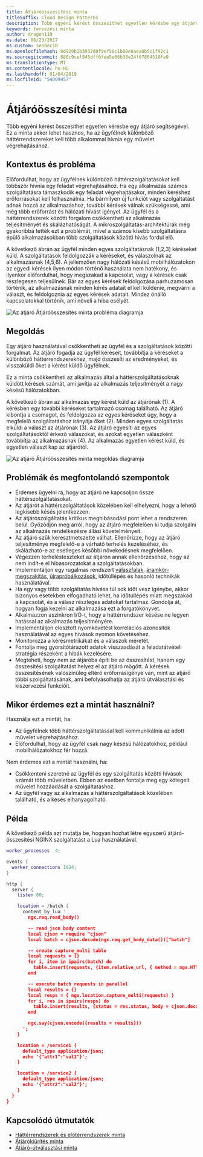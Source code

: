 ```yaml
---
title: Átjáróösszesítési minta
titleSuffix: Cloud Design Patterns
description: Több egyéni kérést összesíthet egyetlen kérésbe egy átjáró segítségével.
keywords: tervezési minta
author: dragon119
ms.date: 06/23/2017
ms.custom: seodec18
ms.openlocfilehash: 8d929b1b3937d8f9ef50c1b08e8aea0b5c1f92c1
ms.sourcegitcommit: 680c9cef945dff6fee5e66b38e24f07804510fa9
ms.translationtype: MT
ms.contentlocale: hu-HU
ms.lasthandoff: 01/04/2019
ms.locfileid: "54009457"
---
```

# <a name="gateway-aggregation-pattern"></a>Átjáróösszesítési minta

Több egyéni kérést összesíthet egyetlen kérésbe egy átjáró segítségével. Ez a minta akkor lehet hasznos, ha az ügyfélnek különböző háttérrendszereket kell több alkalommal hívnia egy művelet végrehajtásához.

## <a name="context-and-problem"></a>Kontextus és probléma

Előfordulhat, hogy az ügyfélnek különböző háttérszolgáltatásokat kell többször hívnia egy feladat végrehajtásához. Ha egy alkalmazás számos szolgáltatásra támaszkodik egy feladat végrehajtásakor, minden kéréshez erőforrásokat kell felhasználnia. Ha bármilyen új funkciót vagy szolgáltatást adnak hozzá az alkalmazáshoz, további kérések válnak szükségessé, ami még több erőforrást és hálózati hívást igényel. Az ügyfél és a háttérrendszerek közötti forgalom csökkentheti az alkalmazás teljesítményét és skálázhatóságát.  A mikroszolgáltatás-architektúrák még gyakoribbá tették ezt a problémát, mivel a számos kisebb szolgáltatásra épülő alkalmazásokban több szolgáltatások közötti hívás fordul elő.

A következő ábrán az ügyfél minden egyes szolgáltatásnak (1,2,3) kéréseket küld. A szolgáltatások feldolgozzák a kéréseket, és válaszolnak az alkalmazásnak (4,5,6). A jellemzően nagy hálózati késésű mobilhálózatokon az egyedi kérések ilyen módon történő használata nem hatékony, és ilyenkor előfordulhat, hogy megszakad a kapcsolat, vagy a kérések csak részlegesen teljesülnek. Bár az egyes kérések feldolgozása párhuzamosan történik, az alkalmazásnak minden kérés adatait el kell küldenie, megvárni a választ, és feldolgoznia az egyes kérések adatait. Mindez önálló kapcsolatokkal történik, ami növeli a hiba esélyét.

![Az átjáró Átjáróösszesítés minta probléma diagramja](./_images/gateway-aggregation-problem.png)

## <a name="solution"></a>Megoldás

Egy átjáró használatával csökkentheti az ügyfél és a szolgáltatások közötti forgalmat. Az átjáró fogadja az ügyfél kéréseit, továbbítja a kéréseket a különböző háttérrendszerekhez, majd összesíti az eredményeket, és visszaküldi őket a kérést küldő ügyfélnek.

Ez a minta csökkentheti az alkalmazás által a háttérszolgáltatásoknak küldött kérések számát, ami javítja az alkalmazás teljesítményét a nagy késésű hálózatokban.

A következő ábrán az alkalmazás egy kérést küld az átjárónak (1). A kérésben egy további kéréseket tartalmazó csomag található. Az átjáró kibontja a csomagot, és feldolgozza az egyes kéréseket úgy, hogy a megfelelő szolgáltatáshoz irányítja őket (2). Minden egyes szolgáltatás elküldi a választ az átjárónak (3). Az átjáró egyesíti az egyes szolgáltatásoktól érkező válaszokat, és azokat egyetlen válaszként továbbítja az alkalmazásnak (4). Az alkalmazás egyetlen kérést küld, és egyetlen választ kap az átjárótól.

![Az átjáró Átjáróösszesítés minta megoldás diagramja](./_images/gateway-aggregation.png)

## <a name="issues-and-considerations"></a>Problémák és megfontolandó szempontok

- Érdemes ügyelni rá, hogy az átjáró ne kapcsoljon össze háttérszolgáltatásokat.
- Az átjárót a háttérszolgáltatások közelében kell elhelyezni, hogy a lehető legkisebb késés jelentkezzen.
- Az átjárószolgáltatás kritikus meghibásodási pont lehet a rendszeren belül. Győződjön meg arról, hogy az átjáró megfelelően ki tudja szolgálni az alkalmazás rendelkezésre állási követelményeit.
- Az átjáró szűk keresztmetszetté válhat. Ellenőrizze, hogy az átjáró teljesítménye megfelelő-e a várható terhelés kezeléséhez, és skálázható-e az esetleges későbbi növekedésnek megfelelően.
- Végezzen terhelésteszteket az átjárón annak ellenőrzéséhez, hogy az nem indít-e el hibasorozatokat a szolgáltatásokban.
- Implementáljon egy rugalmas rendszert [válaszfalak][bulkhead], [áramkör-megszakítás][circuit-breaker], [újrapróbálkozások][retry], időtúllépés és hasonló technikák használatával.
- Ha egy vagy több szolgáltatás hívása túl sok időt vesz igénybe, akkor bizonyos esetekben elfogadható lehet, ha időtúllépés miatt megszakad a kapcsolat, és a válasz részleges adatokat tartalmaz. Gondolja át, hogyan fogja kezelni az alkalmazása ezt a forgatókönyvet.
- Alkalmazzon aszinkron I/O-t, hogy a háttérrendszer késése ne legyen hatással az alkalmazás teljesítményére.
- Implementáljon elosztott nyomkövetést korrelációs azonosítók használatával az egyes hívások nyomon követéséhez.
- Monitorozza a kérésmetrikákat és a válaszok méretét.
- Fontolja meg gyorsítótárazott adatok visszaadását a feladatátvételi stratégia részeként a hibák kezelésére.
- Megteheti, hogy nem az átjáróba építi be az összesítést, hanem egy összesítési szolgáltatást helyez el az átjáró mögött. A kérések összesítésének valószínűleg eltérő erőforrásigénye van, mint az átjáró többi szolgáltatásának, ami befolyásolhatja az átjáró útválasztási és kiszervezési funkcióit.

## <a name="when-to-use-this-pattern"></a>Mikor érdemes ezt a mintát használni?

Használja ezt a mintát, ha:

- Az ügyfélnek több háttérszolgáltatással kell kommunikálnia az adott művelet végrehajtásához.
- Előfordulhat, hogy az ügyfél csak nagy késésű hálózatokhoz, például mobilhálózatokhoz fér hozzá.

Nem érdemes ezt a mintát használni, ha:

- Csökkenteni szeretné az ügyfél és egy szolgáltatás közötti hívások számát több műveletben. Ebben az esetben fontolja meg egy kötegelt művelet hozzáadását a szolgáltatáshoz.
- Az ügyfél vagy az alkalmazás a háttérszolgáltatások közelében található, és a késés elhanyagolható.

## <a name="example"></a>Példa

A következő példa azt mutatja be, hogyan hozhat létre egyszerű átjáró-összesítési NGINX szolgáltatást a Lua használatával.

```lua
worker_processes  4;

events {
  worker_connections 1024;
}

http {
  server {
    listen 80;

    location = /batch {
      content_by_lua '
        ngx.req.read_body()

        -- read json body content
        local cjson = require "cjson"
        local batch = cjson.decode(ngx.req.get_body_data())["batch"]

        -- create capture_multi table
        local requests = {}
        for i, item in ipairs(batch) do
          table.insert(requests, {item.relative_url, { method = ngx.HTTP_GET}})
        end

        -- execute batch requests in parallel
        local results = {}
        local resps = { ngx.location.capture_multi(requests) }
        for i, res in ipairs(resps) do
          table.insert(results, {status = res.status, body = cjson.decode(res.body), header = res.header})
        end

        ngx.say(cjson.encode({results = results}))
      ';
    }

    location = /service1 {
      default_type application/json;
      echo '{"attr1":"val1"}';
    }

    location = /service2 {
      default_type application/json;
      echo '{"attr2":"val2"}';
    }
  }
}
```

## <a name="related-guidance"></a>Kapcsolódó útmutatók

- [Háttérrendszerek és előtérrendszerek minta](./backends-for-frontends.md)
- [Átjárókiürítés minta](./gateway-offloading.md)
- [Átjáró-útválasztási minta](./gateway-routing.md)

[bulkhead]: ./bulkhead.md
[circuit-breaker]: ./circuit-breaker.md
[retry]: ./retry.md